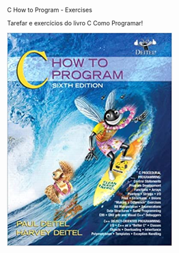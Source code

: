 C How to Program - Exercises

Tarefar e exercícios do livro C Como Programar!

![alt text](https://github.com/DiegoVieiras/c.io/blob/main/chowtoprogram.jpg)






